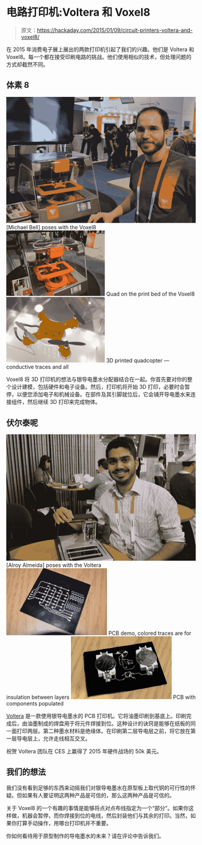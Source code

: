 # 电路打印机:Voltera 和 Voxel8

> 原文：<https://hackaday.com/2015/01/09/circuit-printers-voltera-and-voxel8/>

在 2015 年消费电子展上展出的两款打印机引起了我们的兴趣。他们是 Voltera 和 Voxel8。每一个都在接受印刷电路的挑战。他们使用相似的技术，但处理问题的方式却截然不同。

## 体素 8

 [![[Michael Bell] poses with the Voxel8](img/bedcf0a3b8aa6662806fb85e68e6ba79.png "DSC_0405")](https://hackaday.com/2015/01/09/circuit-printers-voltera-and-voxel8/dsc_0405/) [Michael Bell] poses with the Voxel8 [![Quad on the print bed of the Voxel8](img/fe6cc5b3d46f7c059af8f5eec74983f5.png "DSC_0406")](https://hackaday.com/2015/01/09/circuit-printers-voltera-and-voxel8/dsc_0406/) Quad on the print bed of the Voxel8 [![3D printed quadcopter -- conductive traces and all](img/2d444f45d7698e1a7749c1b2d3e44104.png "voxel8-quadcopter")](https://hackaday.com/2015/01/09/circuit-printers-voltera-and-voxel8/voxel8-quadcopter/) 3D printed quadcopter — conductive traces and all

Voxel8 将 3D 打印机的想法与银导电墨水分配器结合在一起。你首先要对你的整个设计建模，包括硬件和电子设备。然后，打印机将开始 3D 打印，必要时会暂停，以便您添加电子和机械设备。在部件及其引脚就位后，它会铺开导电墨水来连接组件，然后继续 3D 打印来完成物体。

## 伏尔泰呢

 [![[Alroy Almeida] poses with the Voltera](img/ac9a8a77121097871319c34923a99c71.png "DSC_0432")](https://hackaday.com/2015/01/09/circuit-printers-voltera-and-voxel8/dsc_0432/) [Alroy Almeida] poses with the Voltera [![PCB demo, colored traces are for insulation between layers](img/9f64f34204c9c19594d6b8ed244d1cee.png "DSC_0427")](https://hackaday.com/2015/01/09/circuit-printers-voltera-and-voxel8/dsc_0427/) PCB demo, colored traces are for insulation between layers [![PCB with components populated](img/5ae1811753481c39e8a6b2d3319a45aa.png "voltera-pcb-printer")](https://hackaday.com/2015/01/09/circuit-printers-voltera-and-voxel8/voltera-pcb-printer/) PCB with components populated

[Voltera](http://volterainc.com/) 是一款使用银导电墨水的 PCB 打印机。它将油墨印刷到基底上。印刷完成后，由油墨制成的焊盘用于将元件焊接到位。这种设计的诀窍是能够在纸板的同一面打印两层。第二种墨水材料是绝缘体。在印刷第二层导电层之前，将它放在第一层导电层上，允许走线相互交叉。

祝贺 Voltera 团队在 CES 上赢得了 2015 年硬件战场的 50k 美元。

## 我们的想法

我们没有看到足够的东西来动摇我们对银导电墨水在原型板上取代铜的可行性的怀疑。但如果有人要证明这两种产品是可信的，那么这两种产品是可信的。

关于 Voxel8 的一个有趣的事情是能够将点对点布线指定为一个“部分”。如果你这样做，机器会暂停，而你焊接到位的电线，然后封装他们与其余的打印。当然，如果你打算手动操作，用哪台打印机并不重要。

你如何看待用于原型制作的导电墨水的未来？请在评论中告诉我们。